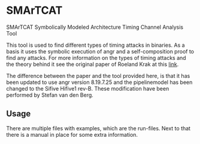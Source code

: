 # SMArTCAT
SMArTCAT Symbolically Modeled Architecture Timing Channel Analysis Tool

This tool is used to find different types of timing attacks in binaries. As a basis it uses the symbolic execution of angr and a self-composition proof to find any attacks. For more information on the types of timing attacks and the theory behind it see the original paper of Roeland Krak at this [link](https://essay.utwente.nl/72321/1/Krak_MA_EEMCS.pdf).

The difference between the paper and the tool provided here, is that it has been updated to use angr version 8.19.7.25 and the pipelinemodel has been changed to the Sifive Hifive1 rev-B. These modification have been performed by Stefan van den Berg. 

## Usage
There are multiple files with examples, which are the run-files. Next to that there is a manual in place for some extra information.

